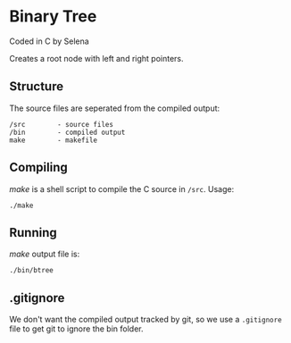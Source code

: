 Binary Tree
===========

Coded in C by Selena

Creates a root node with left and right pointers.

## Structure
The source files are seperated from the compiled output:

	/src 		- source files
	/bin 		- compiled output
	make 		- makefile

## Compiling
*make* is a shell script to compile the C source in ```/src```. Usage:

	./make

## Running
*make* output file is:

	./bin/btree

## .gitignore
We don't want the compiled output tracked by git, so we use a ```.gitignore``` file to get git to ignore the bin folder.